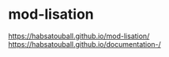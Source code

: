# mod-lisation

https://habsatouball.github.io/mod-lisation/
https://habsatouball.github.io/documentation-/
